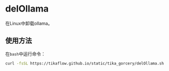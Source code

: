# delOllama

在Linux中卸载ollama。

## 使用方法

在`bash`中运行命令：

```bash
curl -fsSL https://tikaflow.github.io/static/tika_gorcery/delOllama.sh | sudo bash
```

